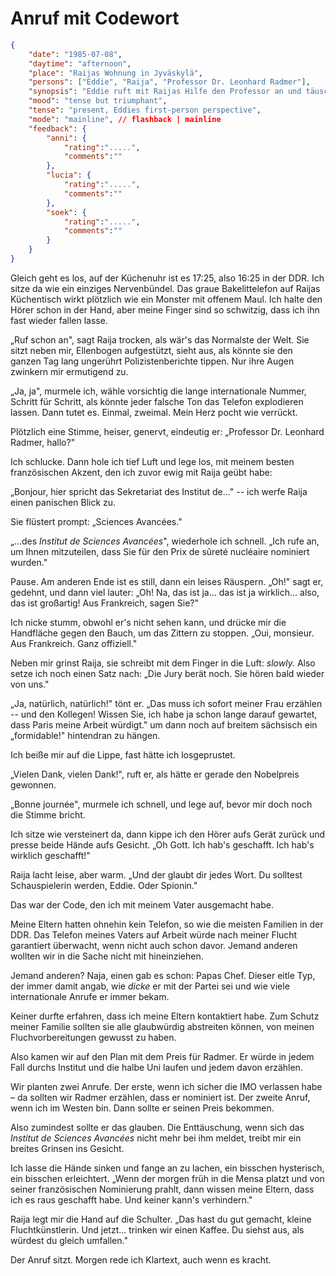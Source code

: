 # Anruf mit Codewort

```json
{
    "date": "1985-07-08",
    "daytime": "afternoon",
    "place": "Raijas Wohnung in Jyväskylä",
    "persons": ["Eddie", "Raija", "Professor Dr. Leonhard Radmer"],
    "synopsis": "Eddie ruft mit Raijas Hilfe den Professor an und täuscht eine französische Preisnominierung vor, um ein Lebenszeichen an ihre Eltern zu senden.",
    "mood": "tense but triumphant",
    "tense": "present, Eddies first-person perspective",
    "mode": "mainline", // flashback | mainline
    "feedback": {
        "anni": {
            "rating":".....",
            "comments":""
        },
        "lucia": {
            "rating":".....",
            "comments":""
        },
        "soek": {
            "rating":".....",
            "comments":""
        }
    }
}
```

Gleich geht es los, auf der Küchenuhr ist es 17:25, also 16:25 in der DDR.
Ich sitze da wie ein einziges Nervenbündel.
Das graue Bakelittelefon auf Raijas Küchentisch wirkt plötzlich wie
ein Monster mit offenem Maul. Ich
halte den Hörer schon in der Hand, aber meine Finger sind so schwitzig,
dass ich ihn fast wieder fallen lasse.

„Ruf schon an", sagt Raija trocken, als wär's das Normalste der Welt.
Sie sitzt neben mir, Ellenbogen aufgestützt, sieht aus, als könnte sie
den ganzen Tag lang ungerührt Polizistenberichte tippen. Nur ihre Augen
zwinkern mir ermutigend zu.

„Ja, ja", murmele ich, wähle vorsichtig die lange internationale Nummer,
Schritt für Schritt, als könnte jeder falsche Ton das Telefon
explodieren lassen. Dann tutet es. Einmal, zweimal. Mein Herz pocht wie
verrückt.

Plötzlich eine Stimme, heiser, genervt, eindeutig er: „Professor Dr.
Leonhard Radmer, hallo?"

Ich schlucke. Dann hole ich tief Luft und lege los, mit meinem besten
französischen Akzent, den ich zuvor ewig mit Raija geübt habe:

„Bonjour, hier spricht das Sekretariat des Institut de..." -- ich werfe
Raija einen panischen Blick zu.

Sie flüstert prompt: „Sciences Avancées."

„...des *Institut de Sciences Avancées*", wiederhole ich schnell. „Ich
rufe an, um Ihnen mitzuteilen, dass Sie für den Prix de sûreté nucléaire
nominiert wurden."

Pause. Am anderen Ende ist es still, dann ein leises Räuspern. „Oh!"
sagt er, gedehnt, und dann viel lauter: „Oh! Na, das ist ja... das ist
ja wirklich... also, das ist großartig! Aus Frankreich, sagen Sie?"

Ich nicke stumm, obwohl er's nicht sehen kann, und drücke mir die
Handfläche gegen den Bauch, um das Zittern zu stoppen. „Oui, monsieur.
Aus Frankreich. Ganz offiziell."

Neben mir grinst Raija, sie schreibt mit dem Finger in die Luft:
*slowly.* Also setze ich noch einen Satz nach: „Die Jury berät noch.
Sie hören bald wieder von uns."

„Ja, natürlich, natürlich!" tönt er. „Das muss ich sofort meiner Frau
erzählen -- und den Kollegen! Wissen Sie, ich habe ja schon lange darauf
gewartet, dass Paris meine Arbeit würdigt." um dann noch auf breitem
sächsisch ein „formidable!" hintendran zu hängen.

Ich beiße mir auf die Lippe, fast hätte ich losgeprustet.

„Vielen Dank, vielen Dank!", ruft er, als hätte er gerade den Nobelpreis
gewonnen.

„Bonne journée", murmele ich schnell, und lege auf, bevor mir doch noch
die Stimme bricht.

Ich sitze wie versteinert da, dann kippe ich den Hörer aufs Gerät zurück
und presse beide Hände aufs Gesicht. „Oh Gott. Ich hab's geschafft. Ich
hab's wirklich geschafft!"

Raija lacht leise, aber warm. „Und der glaubt dir jedes Wort. Du
solltest Schauspielerin werden, Eddie. Oder Spionin."

Das war der Code, den ich mit meinem Vater ausgemacht habe.

Meine Eltern hatten ohnehin kein Telefon, so wie die meisten
Familien in der DDR. Das Telefon meines Vaters auf Arbeit würde
nach meiner Flucht garantiert überwacht, wenn nicht auch schon
davor. Jemand anderen wollten wir in die Sache nicht mit hineinziehen.

Jemand anderen? Naja, einen gab es schon: Papas Chef. Dieser eitle Typ,
der immer damit angab, wie *dicke* er mit der Partei sei und wie viele
internationale Anrufe er immer bekam.

Keiner durfte erfahren, dass ich meine Eltern kontaktiert habe. Zum Schutz
meiner Familie sollten sie alle glaubwürdig abstreiten können, von meinen
Fluchvorbereitungen gewusst zu haben.

Also kamen wir auf den Plan mit dem Preis für Radmer. Er würde in jedem Fall
durchs Institut und die halbe Uni laufen und jedem davon erzählen.

Wir planten zwei Anrufe. Der erste, wenn ich sicher die IMO verlassen habe –
da sollten wir Radmer erzählen, dass er nominiert ist. Der zweite Anruf, wenn
ich im Westen bin. Dann sollte er seinen Preis bekommen.

Also zumindest sollte er das glauben. Die Enttäuschung, wenn sich das *Institut
de Sciences Avancées* nicht mehr bei ihm meldet, treibt mir ein breites Grinsen
ins Gesicht.

Ich lasse die Hände sinken und fange an zu lachen, ein bisschen
hysterisch, ein bisschen erleichtert. „Wenn der morgen früh in die Mensa
platzt und von seiner französischen Nominierung prahlt, dann wissen
meine Eltern, dass ich es raus geschafft habe. Und keiner kann's verhindern."

Raija legt mir die Hand auf die Schulter. „Das hast du gut gemacht,
kleine Fluchtkünstlerin. Und jetzt... trinken wir einen Kaffee. Du
siehst aus, als würdest du gleich umfallen."

Der Anruf sitzt. Morgen rede ich Klartext, auch wenn es kracht.

